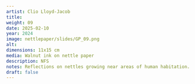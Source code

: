 ```yaml
---
artist: Clio Lloyd-Jacob
title: 
weight: 09
date: 2025-02-10
year: 2024
image: nettlepaper/slides/GP_09.png
alt: 
dimensions: 11x15 cm
media: Walnut ink on nettle paper
description: NFS
notes: Reflections on nettles growing near areas of human habitation. 
draft: false
---
```


